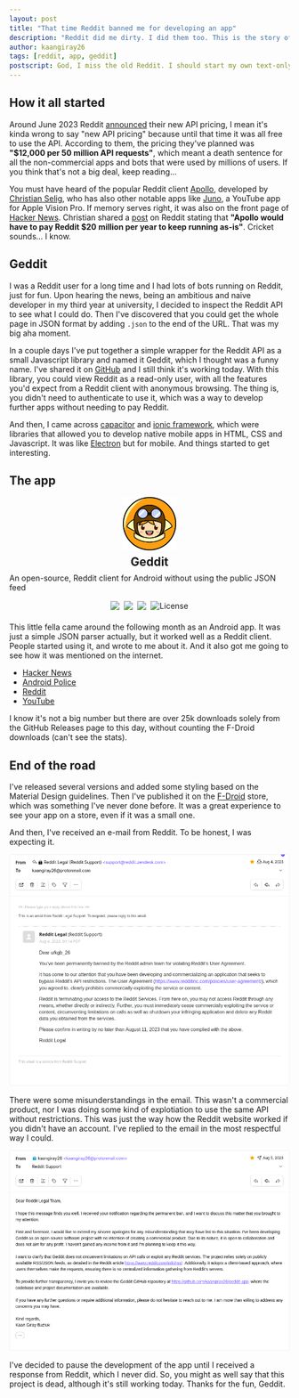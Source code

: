 ```yaml
---
layout: post
title: "That time Reddit banned me for developing an app"
description: "Reddit did me dirty. I did them too. This is the story of how I got a permanent ban from Reddit for developing a non-commercial open-source client called Geddit."
author: kaangiray26
tags: [reddit, app, geddit]
postscript: God, I miss the old Reddit. I should start my own text-only social media platform based on Markdown. Maybe I'll call it "Markit", and demand $30k per year for the API. Maybe I should just "forgetaboutit"...
---
```

## How it all started
Around June 2023 Reddit [announced](https://arstechnica.com/gadgets/2023/06/reddit-api-changes-are-imminent-heres-whats-happening-to-your-favorite-apps/) their new API pricing, I mean it's kinda wrong to say "new API pricing" because until that time it was all free to use the API. According to them, the pricing they've planned was **"$12,000 per 50 million API requests"**, which meant a death sentence for all the non-commercial apps and bots that were used by millions of users. If you think that's not a big deal, keep reading...

You must have heard of the popular Reddit client [Apollo](https://apolloapp.io/), developed by [Christian Selig](https://christianselig.com/), who has also other notable apps like [Juno](https://junoapp.co/), a YouTube app for Apple Vision Pro. If memory serves right, it was also on the front page of [Hacker News](https://news.ycombinator.com/item?id=39225004). Christian shared a [post](https://redd.it/13ws4w3) on Reddit stating that **"Apollo would have to pay Reddit $20 million per year to keep running as-is"**. Cricket sounds... I know.

## Geddit
I was a Reddit user for a long time and I had lots of bots running on Reddit, just for fun. Upon hearing the news, being an ambitious and naive developer in my third year at university, I decided to inspect the Reddit API to see what I could do. Then I've discovered that you could get the whole page in JSON format by adding `.json` to the end of the URL. That was my big aha moment.

In a couple days I've put together a simple wrapper for the Reddit API as a small Javascript library and named it Geddit, which I thought was a funny name. I've shared it on [GitHub](https://github.com/kaangiray26/geddit) and I still think it's working today. With this library, you could view Reddit as a read-only user, with all the features you'd expect from a Reddit client with anonymous browsing. The thing is, you didn't need to authenticate to use it, which was a way to develop further apps without needing to pay Reddit.

And then, I came across [capacitor](https://capacitorjs.com/) and [ionic framework](https://ionicframework.com/), which were libraries that allowed you to develop native mobile apps in HTML, CSS and Javascript. It was like [Electron](https://www.electronjs.org/) but for mobile. And things started to get interesting.

## The app
<section>
    <a href="https://github.com/kaangiray26/geddit-app" class="repo-link">
        <div class="repo">
            <img src="/assets/images/geddit.png">
            <h1>Geddit</h1>
            <p>An open-source, Reddit client for Android without using the public JSON feed</p>
            <div class="badges">
                <img src="https://img.shields.io/github/stars/kaangiray26/geddit-app?style=flat">
                <img src="https://img.shields.io/github/issues/kaangiray26/geddit-app?style=flat">
                <img src="https://img.shields.io/github/forks/kaangiray26/geddit-app?style=flat">
                <img alt="License" src="https://img.shields.io/github/license/kaangiray26/geddit-app.svg?style=flat">
            </div>
        </div>
    </a>
</section>

This little fella came around the following month as an Android app. It was just a simple JSON parser actually, but it worked well as a Reddit client. People started using it, and wrote to me about it. And it also got me going to see how it was mentioned on the internet.
- [Hacker News](https://news.ycombinator.com/item?id=36690895)
- [Android Police](https://www.androidpolice.com/geddit-free-reddit-app-for-android/)
- [Reddit](https://redd.it/14xhc8g)
- [YouTube](https://www.youtube.com/watch?v=L0S6D5TbimA)

I know it's not a big number but there are over 25k downloads solely from the GitHub Releases page to this day, without counting the F-Droid downloads (can't see the stats).

## End of the road
I've released several versions and added some styling based on the Material Design guidelines. Then I've published it on the [F-Droid](https://f-droid.org/en/) store, which was something I've never done before. It was a great experience to see your app on a store, even if it was a small one.

And then, I've received an e-mail from Reddit. To be honest, I was expecting it.

![Reddit email 1](/assets/images/reddit-email-1.png)

There were some misunderstandings in the email. This wasn't a commercial product, nor I was doing some kind of explotiation to use the same API without restrictions. This was just the way how the Reddit website worked if you didn't have an account. I've replied to the email in the most respectful way I could.

![Reddit email 2](/assets/images/reddit-email-2.png)

I've decided to pause the development of the app until I received a response from Reddit, which I never did. So, you might as well say that this project is dead, although it's still working today. Thanks for the fun, Geddit.

<style>
section > a {
    color: unset;
    text-decoration: none;
    display: block;
}

.repo {
    display: flex;
    flex-direction: column;
    align-items: center;
    gap: 0.5rem;
}

.repo > *{
    margin: 0;
}

.repo h1{
    color: unset;
    font-weight: 700;
}

.repo > img {
    height: 96px;
    width: auto;
    box-shadow: none;
    border-radius:unset;
}

.repo .badges{
    display: flex;
    flex-wrap: wrap;
    gap: 0.5rem;
    margin-top: 0.5rem;
    justify-content: center;
}

.repo .badges img{
    height: 24px;
    width: auto;
}